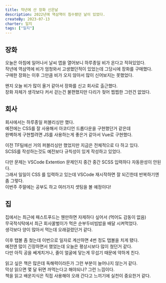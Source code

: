 ```yaml
---
title: 작년에 산 장화 신은날
description: 2022년에 역삼역이 침수됐던 날이 있었다.
createBy: 2023-07-13
charter: 일지
tags: ["일지"]
---
```


## 장화

오늘은 아침에 일어나서 날씨 앱을 열어보니 하루종일 비가 온다고 적혀있었다.  
작년에 역삼역에 비가 엄청와서 고생했던적이 있었는데 그당시에 장화를 구매했다.  
구매한 장화는 이후 그만큼 비가 오지 않아서 많이 신어보지는 못했었다.

왠지 오늘 비가 많이 올거 같아서 장화를 신고 회사로 출근했다.  
장화 자체가 생각보다 커서 걷는건 불편했지만 다리가 젖어 찝찝한 그런건 없었다.

## 회사

회사에서는 하루종일 퍼블리싱만 했다.  
예전에는 CSS를 잘 사용해서 아코디언 드롭다운을 구현했던거 같은데  
완벽하게 구현할려면 JS를 사용하는게 좋은거 같아서 Vue로 구현했다.

이전 TF팀에선 거의 퍼블리싱만 했었지만 지금은 전체적으로 다 하고 있다.  
SCSS를 작성하는것도 예전보다 규칙성이 있게 작성하고 있었다.

다만 문제는 VSCode Extention 문제인지 중간 중간 SCSS 입력하다 자동완성이 안된다.  
그래서 일일이 CSS 를 입력하고 있는데 VSCode 재시작하면 잘 되긴한데 반복하기엔 좀 그렇다.  
이번주 주말에는 공부도 하고 여러가지 셋팅을 볼 예정이다!

## 집

집에서는 최근에 패스트푸드는 웬만하면 자제하다 싶어서 (먹어도 감동이 없음)  
무국적식탁에서 최근 회사꿀벌이가 먹은 순부두비빔밥을 배달 시켜먹었다.  
생각보다 양이 많아서 먹는데 오래걸렸던거 같다.

이후 탭볼 좀 쳤는데 이번으로 일자로 계산하면 4번 정도 탭볼을 치게 됐다.  
예전엔 많이 긴장하면서 했었는데 오늘은 평상시보다 많이 쳤던거 같다.  
다만 아직 공을 쎄게치거나, 줄이 얼굴에 닿는게 무섭기 때문에 약하게 친다.

읽고 싶은 책은 많은데 독해력이라든가 그런 부분이 늘어나지 않는거 같다.  
막상 읽으면 몇 달 뒤면 까먹는다고 해야되나? 그런 느낌이다.  
책을 읽고 배운지식은 직접 사용해야 오래 간다고 느끼기에 실천이 중요한거 같다.
